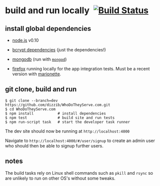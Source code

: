 # build and run locally &nbsp;[![Build Status][badge-travis-svg]][badge-travis-url]

## install global dependencies

* [node.js][nodejs] v0.10

* [bcrypt dependencies][bcrypt-deps] (just the dependencies!)

* [mongodb][mongodb] (run with [`mongod`][mongod])

* [firefox][firefox] running locally for the app integration tests.
Must be a recent version with [marionette][marionette-js].

## git clone, build and run

    $ git clone --branch=dev https://github.com/dizzib/WhoDoTheyServe.com.git
    $ cd WhoDoTheyServe.com
    $ npm install           # install dependencies
    $ npm test              # build site and run tests
    $ npm run-script task   # start the developer task runner

The dev site should now be running at `http://localhost:4000`

Navigate to `http://localhost:4000/#/user/signup` to create an admin user who
should then be able to signup further users.

## notes

The build tasks rely on Linux shell commands such as `pkill` and `rsync` so are unlikely to run on other OS's without some tweaks.

[badge-travis-svg]: https://travis-ci.org/dizzib/WhoDoTheyServe.com.svg?branch=dev
[badge-travis-url]: https://travis-ci.org/dizzib/WhoDoTheyServe.com
[bcrypt-deps]: https://github.com/ncb000gt/node.bcrypt.js#dependencies
[firefox]: https://www.mozilla.org/en-US/firefox/new/
[marionette-js]: https://developer.mozilla.org/en-US/docs/Mozilla/QA/Marionette
[mongod]: http://docs.mongodb.org/manual/reference/program/mongod/
[mongodb]: http://docs.mongodb.org/manual/installation/
[nodejs]: http://nodejs.org/download/
[wdts]: http://www.whodotheyserve.com
